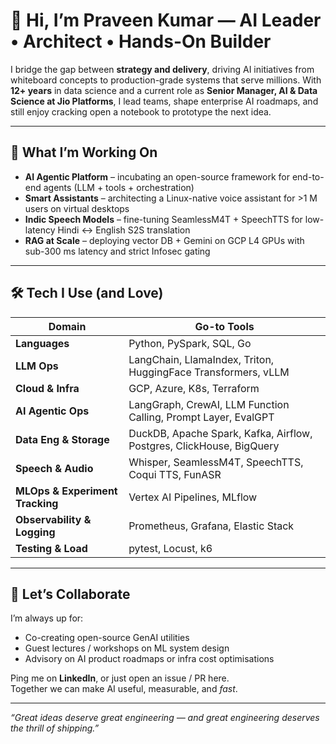# 👋 Hi, I’m **Praveen Kumar** — AI Leader • Architect • Hands-On Builder

I bridge the gap between **strategy and delivery**, driving AI initiatives from whiteboard concepts to production-grade systems that serve millions. With **12+ years** in data science and a current role as **Senior Manager, AI & Data Science at Jio Platforms**, I lead teams, shape enterprise AI roadmaps, and still enjoy cracking open a notebook to prototype the next idea.

---

## 🔭 What I’m Working On
- **AI Agentic Platform** – incubating an open-source framework for end-to-end agents (LLM + tools + orchestration)  
- **Smart Assistants** – architecting a Linux-native voice assistant for >1 M users on virtual desktops  
- **Indic Speech Models** – fine-tuning SeamlessM4T + SpeechTTS for low-latency Hindi ↔ English S2S translation  
- **RAG at Scale** – deploying vector DB + Gemini on GCP L4 GPUs with sub-300 ms latency and strict Infosec gating

---

## 🛠️ Tech I Use (and Love)
| Domain | Go-to Tools |
| ------ | ----------- |
| **Languages** | Python, PySpark, SQL, Go |
| **LLM Ops** | LangChain, LlamaIndex, Triton, HuggingFace Transformers, vLLM |
| **Cloud & Infra** | GCP, Azure, K8s, Terraform |
| **AI Agentic Ops** | LangGraph, CrewAI, LLM Function Calling, Prompt Layer, EvalGPT |
| **Data Eng & Storage** | DuckDB, Apache Spark, Kafka, Airflow, Postgres, ClickHouse, BigQuery |
| **Speech & Audio** | Whisper, SeamlessM4T, SpeechTTS, Coqui TTS, FunASR |
| **MLOps & Experiment Tracking** | Vertex AI Pipelines, MLflow |
| **Observability & Logging** | Prometheus, Grafana, Elastic Stack |
| **Testing & Load** | pytest, Locust, k6 |


---

## 🤝 Let’s Collaborate
I’m always up for:
- Co-creating open-source GenAI utilities  
- Guest lectures / workshops on ML system design  
- Advisory on AI product roadmaps or infra cost optimisations  

Ping me on **LinkedIn**, or just open an issue / PR here.  
Together we can make AI useful, measurable, and _fast_.

---

_“Great ideas deserve great engineering — and great engineering deserves the thrill of shipping.”_
